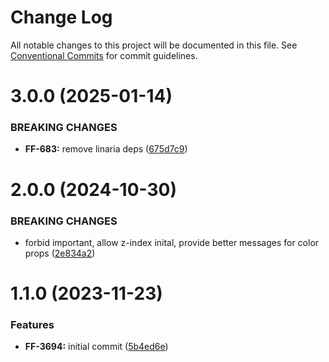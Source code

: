 # Change Log

All notable changes to this project will be documented in this file.
See [Conventional Commits](https://conventionalcommits.org) for commit guidelines.

# 3.0.0 (2025-01-14)


### BREAKING CHANGES


* **FF-683:** remove linaria deps ([675d7c9](https://github.com/cloud-ru-tech/frontend-tools/commit/675d7c964fca2ae7345b36608ec9fa405e1658d7))




# 2.0.0 (2024-10-30)


### BREAKING CHANGES


* forbid important, allow z-index inital, provide better messages for color props ([2e834a2](https://github.com/cloud-ru-tech/frontend-tools/commit/2e834a2e7426706879955b013143d072ecee9c0a))




# 1.1.0 (2023-11-23)


### Features

* **FF-3694:** initial commit ([5b4ed6e](https://github.com/cloud-ru-tech/frontend-tools/commit/5b4ed6ec2ba0ca9a4bc1e4099380d44e10c2e7f6))
